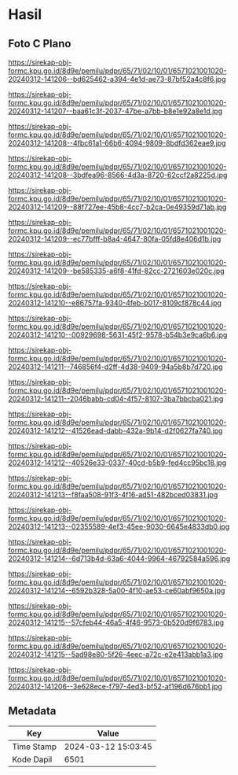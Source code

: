 # Hasil

## Foto C Plano

https://sirekap-obj-formc.kpu.go.id/8d9e/pemilu/pdpr/65/71/02/10/01/6571021001020-20240312-141206--bd625462-a394-4e1d-ae73-87bf52a4c8f6.jpg

https://sirekap-obj-formc.kpu.go.id/8d9e/pemilu/pdpr/65/71/02/10/01/6571021001020-20240312-141207--baa61c3f-2037-47be-a7bb-b8e1e92a8e1d.jpg

https://sirekap-obj-formc.kpu.go.id/8d9e/pemilu/pdpr/65/71/02/10/01/6571021001020-20240312-141208--4fbc61a1-66b6-4094-9809-8bdfd362eae9.jpg

https://sirekap-obj-formc.kpu.go.id/8d9e/pemilu/pdpr/65/71/02/10/01/6571021001020-20240312-141208--3bdfea96-8566-4d3a-8720-62ccf2a8225d.jpg

https://sirekap-obj-formc.kpu.go.id/8d9e/pemilu/pdpr/65/71/02/10/01/6571021001020-20240312-141209--88f727ee-45b8-4cc7-b2ca-0e49359d71ab.jpg

https://sirekap-obj-formc.kpu.go.id/8d9e/pemilu/pdpr/65/71/02/10/01/6571021001020-20240312-141209--ec77bfff-b8a4-4647-80fa-05fd8e406d1b.jpg

https://sirekap-obj-formc.kpu.go.id/8d9e/pemilu/pdpr/65/71/02/10/01/6571021001020-20240312-141209--be585335-a6f8-41fd-82cc-2721603e020c.jpg

https://sirekap-obj-formc.kpu.go.id/8d9e/pemilu/pdpr/65/71/02/10/01/6571021001020-20240312-141210--e86757fa-9340-4feb-b017-8109cf878c44.jpg

https://sirekap-obj-formc.kpu.go.id/8d9e/pemilu/pdpr/65/71/02/10/01/6571021001020-20240312-141210--00929698-5631-45f2-9578-b54b3e9ca6b6.jpg

https://sirekap-obj-formc.kpu.go.id/8d9e/pemilu/pdpr/65/71/02/10/01/6571021001020-20240312-141211--746856f4-d2ff-4d38-9409-94a5b8b7d720.jpg

https://sirekap-obj-formc.kpu.go.id/8d9e/pemilu/pdpr/65/71/02/10/01/6571021001020-20240312-141211--2046babb-cd04-4f57-8107-3ba7bbcba021.jpg

https://sirekap-obj-formc.kpu.go.id/8d9e/pemilu/pdpr/65/71/02/10/01/6571021001020-20240312-141212--41526ead-dabb-432a-9b14-d2f0627fa740.jpg

https://sirekap-obj-formc.kpu.go.id/8d9e/pemilu/pdpr/65/71/02/10/01/6571021001020-20240312-141212--40526e33-0337-40cd-b5b9-fed4cc95bc18.jpg

https://sirekap-obj-formc.kpu.go.id/8d9e/pemilu/pdpr/65/71/02/10/01/6571021001020-20240312-141213--f8faa508-91f3-4f16-ad51-482bced03831.jpg

https://sirekap-obj-formc.kpu.go.id/8d9e/pemilu/pdpr/65/71/02/10/01/6571021001020-20240312-141213--02355589-4ef3-45ee-9030-6645e4833db0.jpg

https://sirekap-obj-formc.kpu.go.id/8d9e/pemilu/pdpr/65/71/02/10/01/6571021001020-20240312-141214--6d713b4d-63a6-4044-9964-46792584a596.jpg

https://sirekap-obj-formc.kpu.go.id/8d9e/pemilu/pdpr/65/71/02/10/01/6571021001020-20240312-141214--6592b328-5a00-4f10-ae53-ce60abf9650a.jpg

https://sirekap-obj-formc.kpu.go.id/8d9e/pemilu/pdpr/65/71/02/10/01/6571021001020-20240312-141215--57cfeb44-46a5-4f46-9573-0b520d9f6783.jpg

https://sirekap-obj-formc.kpu.go.id/8d9e/pemilu/pdpr/65/71/02/10/01/6571021001020-20240312-141215--5ad98e80-5f26-4eec-a72c-e2e413abb1a3.jpg

https://sirekap-obj-formc.kpu.go.id/8d9e/pemilu/pdpr/65/71/02/10/01/6571021001020-20240312-141206--3e628ece-f797-4ed3-bf52-af196d676bb1.jpg


## Metadata

| Key        | Value               |
| ---------- | ------------------- |
| Time Stamp | 2024-03-12 15:03:45 |
| Kode Dapil | 6501                |



